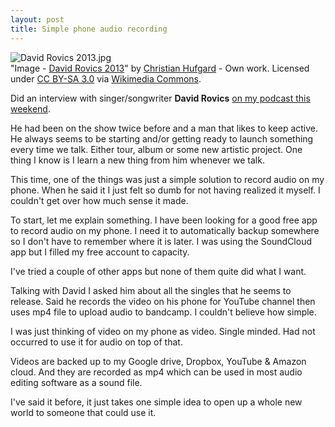```yaml
---
layout: post
title: Simple phone audio recording
---
```

<img src="https://upload.wikimedia.org/wikipedia/commons/7/7e/David_Rovics_2013.jpg" alt="David Rovics 2013.jpg"><br>"Image - <a href="https://commons.wikimedia.org/wiki/File:David_Rovics_2013.jpg#/media/File:David_Rovics_2013.jpg">David Rovics 2013</a>" by <a href="//commons.wikimedia.org/w/index.php?title=User:Musikpirat&amp;action=edit&amp;redlink=1" class="new" title="User:Musikpirat (page does not exist)">Christian Hufgard</a> - <span class="int-own-work" lang="en">Own work</span>. Licensed under <a href="http://creativecommons.org/licenses/by-sa/3.0" title="Creative Commons Attribution-Share Alike 3.0">CC BY-SA 3.0</a> via <a href="//commons.wikimedia.org/wiki/">Wikimedia Commons</a>.

Did an interview with singer/songwriter **David Rovics** [on my podcast this weekend](http://www.musicmanumit.com/2015/08/david-rovics-returns-150802-music.html).

He had been on the show twice before and a man that likes to keep active. He always seems to be starting and/or getting ready to launch something every time we talk. Either tour, album or some new artistic project. One thing I know is I learn a new thing from him whenever we talk. 

This time, one of the things was just a simple solution to record audio on my phone. When he said it I just felt so dumb for not having realized it myself. I couldn't get over how much sense it made. 

To start, let me explain something. I have been looking for a good free app to record audio on my phone. I need it to automatically backup somewhere so I don't have to remember where it is later. I was using the SoundCloud app but I filled my free account to capacity.

I've tried a couple of other apps but none of them quite did what I want.

Talking with David I asked him about all the singles that he seems to release. Said he records the video on his phone for YouTube channel then uses mp4 file to upload audio to bandcamp. I couldn't believe how simple. 

I was just thinking of video on my phone as video. Single minded. Had not occurred to use it for audio on top of that. 

Videos are backed up to my Google drive, Dropbox, YouTube & Amazon cloud. And they are recorded as mp4 which can be used in most audio editing software as a sound file. 

I've said it before, it just takes one simple idea to open up a whole new world to someone that could use it. 
